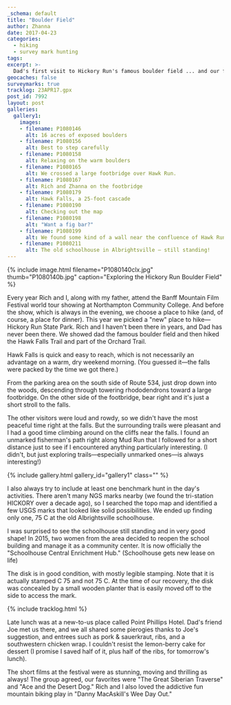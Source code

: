 ```yaml
---
_schema: default
title: "Boulder Field"
author: Zhanna
date: 2017-04-23
categories:
  - hiking
  - survey mark hunting
tags:
excerpt: >-
  Dad's first visit to Hickory Run's famous boulder field ... and our first visit in years!
geocaches: false
surveymarks: true
tracklog: 23APR17.gpx
post_id: 7992
layout: post                      
galleries:
  gallery1:
    images:
    - filename: P1080146
      alt: 16 acres of exposed boulders
    - filename: P1080156
      alt: Best to step carefully
    - filename: P1080158
      alt: Relaxing on the warm boulders 
    - filename: P1080165
      alt: We crossed a large footbridge over Hawk Run.
    - filename: P1080167
      alt: Rich and Zhanna on the footbridge
    - filename: P1080179
      alt: Hawk Falls, a 25-foot cascade 
    - filename: P1080190
      alt: Checking out the map
    - filename: P1080198
      alt: "Want a fig bar?"
    - filename: P1080199
      alt: We found some kind of a wall near the confluence of Hawk Run and Mud Run. 
    - filename: P1080211
      alt: The old schoolhouse in Albrightsville – still standing!               
---
```


{% include image.html filename="P1080140clx.jpg" thumb="P1080140b.jpg" caption="Exploring the Hickory Run Boulder Field" %}

Every year Rich and I, along with my father, attend the Banff Mountain Film Festival world tour showing at Northampton Community College. And before the show, which is always in the evening, we choose a place to hike (and, of course, a place for dinner). This year we picked a "new" place to hike—Hickory Run State Park. Rich and I haven't been there in years, and Dad has never been there. We showed dad the famous boulder field and then hiked the Hawk Falls Trail and part of the Orchard Trail.

Hawk Falls is quick and easy to reach, which is not necessarily an advantage on a warm, dry weekend morning. (You guessed it—the falls were packed by the time we got there.) 

From the parking area on the south side of Route 534, just drop down into the woods, descending through towering rhododendrons toward a large footbridge. On the other side of the footbridge, bear right and it's just a short stroll to the falls. 

The other visitors were loud and rowdy, so we didn't have the most peaceful time right at the falls. But the surrounding trails were pleasant and I had a good time climbing around on the cliffs near the falls. I found an unmarked fisherman's path right along Mud Run that I followed for a short distance just to see if I encountered anything particularly interesting. (I didn't, but just exploring trails—especially unmarked ones—is always interesting!) 

{% include gallery.html gallery_id="gallery1" class="" %}

I also always try to include at least one benchmark hunt in the day's activities. There aren't many NGS marks nearby (we found the tri-station HICKORY over a decade ago), so I searched the topo map and identified a few USGS marks that looked like solid possibilities. We ended up finding only one, 75 C at the old Albrightsville schoolhouse.

I was surprised to see the schoolhouse still standing and in very good shape! In 2015, two women from the area decided to reopen the school building and manage it as a community center. It is now officially the "Schoolhouse Central Enrichment Hub." (Schoolhouse gets new lease on life)

The disk is in good condition, with mostly legible stamping. Note that it is actually stamped C 75 and not 75 C. At the time of our recovery, the disk was concealed by a small wooden planter that is easily moved off to the side to access the mark.

{% include tracklog.html %}

Late lunch was at a new-to-us place called Point Phillips Hotel. Dad's friend Joe met us there, and we all shared some pierogies thanks to Joe's suggestion, and entrees such as pork & sauerkraut, ribs, and a southwestern chicken wrap. I couldn't resist the lemon-berry cake for dessert (I promise I saved half of it, plus half of the ribs, for tomorrow's lunch).  

The short films at the festival were as stunning, moving and thrilling as always! The group agreed, our favorites were "The Great Siberian Traverse" and "Ace and the Desert Dog." Rich and I also loved the addictive fun mountain biking play in "Danny MacAskill's Wee Day Out."
